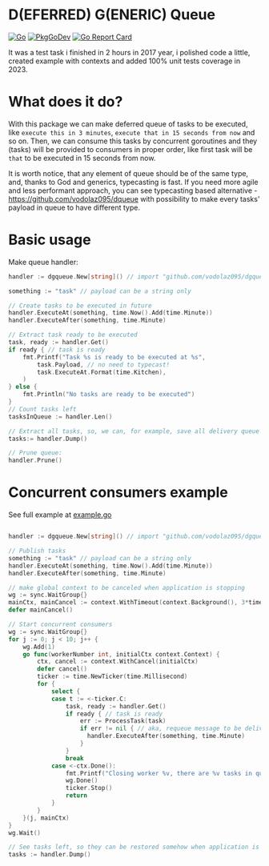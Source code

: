 D(EFERRED) G(ENERIC) Queue
======================

[![Go](https://github.com/vodolaz095/dgqueue/actions/workflows/go.yml/badge.svg)](https://github.com/vodolaz095/dgqueue/actions/workflows/go.yml)
[![PkgGoDev](https://pkg.go.dev/badge/github.com/vodolaz095/dgqueue)](https://pkg.go.dev/github.com/vodolaz095/dgqueue?tab=doc)
[![Go Report Card](https://goreportcard.com/badge/github.com/vodolaz095/dgqueue)](https://goreportcard.com/report/github.com/vodolaz095/dgqueue)


It was a test task i finished in 2 hours in 2017 year, i polished code a little, created
example with contexts and added 100% unit tests coverage in 2023.

What does it do?
======================
With this package we can make deferred queue of tasks to be executed, like
`execute this in 3 minutes`, `execute that in 15 seconds from now` and so on.
Then, we can consume this tasks by concurrent goroutines and they (tasks) will be
provided to consumers in proper order, like first task will be `that` to be executed in
15 seconds from now.

It is worth notice, that any element of queue should be of the same type, and, thanks to God and generics, 
typecasting is fast.  If you need more agile and less performant approach, you can see typecasting based alternative - 
https://github.com/vodolaz095/dqueue with possibility to make every tasks' payload in queue to have different type.

Basic usage
=====================

Make queue handler:
```go
handler := dgqueue.New[string]() // import "github.com/vodolaz095/dgqueue"

something := "task" // payload can be a string only

// Create tasks to be executed in future
handler.ExecuteAt(something, time.Now().Add(time.Minute))
handler.ExecuteAfter(something, time.Minute)

// Extract task ready to be executed
task, ready := handler.Get()
if ready { // task is ready
    fmt.Printf("Task %s is ready to be executed at %s",
		task.Payload, // no need to typecast! 
		task.ExecuteAt.Format(time.Kitchen),
	)
} else {
	fmt.Println("No tasks are ready to be executed")
}
// Count tasks left
tasksInQueue := handler.Len()

// Extract all tasks, so, we can, for example, save all delivery queue  before closing application
tasks:= handler.Dump()

// Prune queue:
handler.Prune()
```

Concurrent consumers example
======================
See full example at [example.go](example%2Fexample.go)

```go

handler := dgqueue.New[string]() // import "github.com/vodolaz095/dgqueue"

// Publish tasks
something := "task" // payload can be a string only
handler.ExecuteAt(something, time.Now().Add(time.Minute))
handler.ExecuteAfter(something, time.Minute)

// make global context to be canceled when application is stopping
wg := sync.WaitGroup{}
mainCtx, mainCancel := context.WithTimeout(context.Background(), 3*time.Second)
defer mainCancel()

// Start concurrent consumers
wg := sync.WaitGroup{}
for j := 0; j < 10; j++ {
    wg.Add(1)
    go func(workerNumber int, initialCtx context.Context) {
        ctx, cancel := context.WithCancel(initialCtx)
        defer cancel()
        ticker := time.NewTicker(time.Millisecond)
        for {
            select {
            case t := <-ticker.C:
                task, ready := handler.Get()
                if ready { // task is ready
                    err := ProcessTask(task)
                    if err != nil { // aka, requeue message to be delivered in 1 minute
                      handler.ExecuteAfter(something, time.Minute)
                    }
                }
                break
            case <-ctx.Done():
                fmt.Printf("Closing worker %v, there are %v tasks in queue\n", workerNumber, handler.Len())
                wg.Done()
                ticker.Stop()
                return
            }
        }
    }(j, mainCtx)
}
wg.Wait()

// See tasks left, so they can be restored somehow when application is restarted
tasks := handler.Dump()


```
